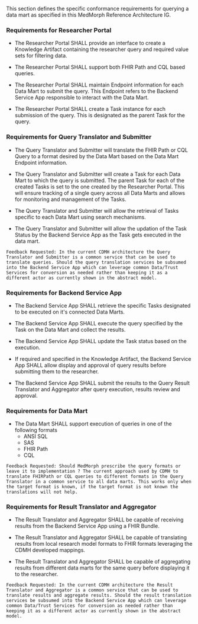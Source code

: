This section defines the specific conformance requirements for querying a data mart as specified in this MedMorph Reference Architecture IG.

### Requirements for Researcher Portal

* The Researcher Portal SHALL provide an interface to create a Knowledge Artifact containing the researcher query and required value sets for filtering data.

* The Researcher Portal SHALL support both FHIR Path and CQL based queries. 

* The Researcher Portal SHALL maintain Endpoint information for each Data Mart to submit the query. This Endpoint refers to the Backend Service App responsible to interact with the Data Mart. 

* The Researcher Portal SHALL create a Task instance for each submission of the query. This is designated as the parent Task for the query.


### Requirements for Query Translator and Submitter

* The Query Translator and Submitter will translate the FHIR Path or CQL Query to a format desired by the Data Mart based on the Data Mart Endpoint information.

* The Query Translator and Submitter will create a Task for each Data Mart to which the query is submitted. The parent Task for each of the created Tasks is set to the one created by the Researcher Portal.  This will ensure tracking of a single query across all Data Marts and allows for monitoring and management of the Tasks.

* The Query Translator and Submitter will allow the retrieval of Tasks specific to each Data Mart using search mechanisms.

* The Query Translator and Submitter will allow the updation of the Task Status by the Backend Service App as the Task gets executed in the data mart.

```
Feedback Requested: In the current CDMH architecture the Query Translator and Submitter is a common service that can be used to translate queries. Should the query translation services be subsumed into the Backend Service App which can leverage common Data/Trust Services for conversion as needed rather than keeping it as a different actor as currently shown in the abstract model. 
```

### Requirements for Backend Service App 

* The Backend Service App SHALL retrieve the specific Tasks designated to be executed on it's connected Data Marts.

* The Backend Service App SHALL execute the query specified by the Task on the Data Mart and collect the results.

* The Backend Service App SHALL update the Task status based on the execution.

* If required and specified in the Knowledge Artifact, the Backend Service App SHALL allow display and approval of query results before submitting them to the researcher.

* The Backend Service App SHALL submit the results to the Query Result Translator and Aggregator after query execution, results review and approval.


### Requirements for Data Mart

* The Data Mart SHALL support execution of queries in one of the following formats
	* ANSI SQL
	* SAS
	* FHIR Path
	* CQL 
	
```
Feedback Requested: Should MedMorph prescribe the query formats or leave it to implementation ? The current approach used by CDMH to translate FHIRPath or CQL queries to different formats in the Query Translator in a common service to all data marts. This works only when the target format is known, if the target format is not known the translations will not help.
```

### Requirements for Result Translator and Aggregator

* The Result Translator and Aggregator SHALL be capable of receiving results from the Backend Service App using a FHIR Bundle.

* The Result Translator and Aggregator SHALL be capable of translating results from local research model formats to FHIR formats leveraging the CDMH developed mappings.

* The Result Translator and Aggregator SHALL be capable of aggregating results from different data marts for the same query before displaying it to the researcher.

```
Feedback Requested: In the current CDMH architecture the Result Translator and Aggregator is a common service that can be used to translate results and aggregate results. Should the result translation services be subsumed into the Backend Service App which can leverage common Data/Trust Services for conversion as needed rather than keeping it as a different actor as currently shown in the abstract model. 
```
